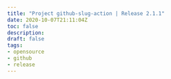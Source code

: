 ```yaml
---
title: "Project github-slug-action | Release 2.1.1"
date: 2020-10-07T21:11:04Z
toc: false
description: 
draft: false
tags:
- opensource
- github
- release
---
```

#
